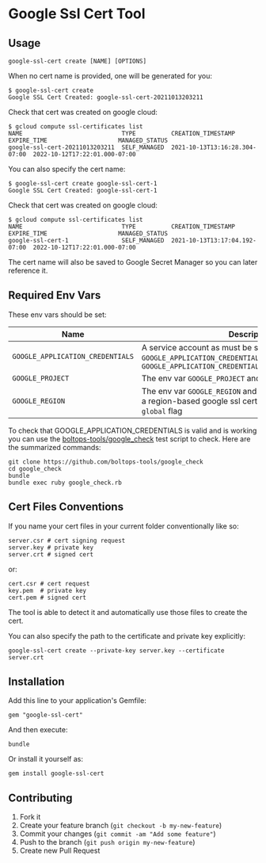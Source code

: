 # Google Ssl Cert Tool

## Usage

    google-ssl-cert create [NAME] [OPTIONS]

When no cert name is provided, one will be generated for you:

    $ google-ssl-cert create
    Google SSL Cert Created: google-ssl-cert-20211013203211

Check that cert was created on google cloud:

    $ gcloud compute ssl-certificates list
    NAME                            TYPE          CREATION_TIMESTAMP             EXPIRE_TIME                    MANAGED_STATUS
    google-ssl-cert-20211013203211  SELF_MANAGED  2021-10-13T13:16:28.304-07:00  2022-10-12T17:22:01.000-07:00

You can also specify the cert name:

    $ google-ssl-cert create google-ssl-cert-1
    Google SSL Cert Created: google-ssl-cert-1

Check that cert was created on google cloud:

    $ gcloud compute ssl-certificates list
    NAME                            TYPE          CREATION_TIMESTAMP             EXPIRE_TIME                    MANAGED_STATUS
    google-ssl-cert-1               SELF_MANAGED  2021-10-13T13:17:04.192-07:00  2022-10-12T17:22:01.000-07:00

The cert name will also be saved to Google Secret Manager so you can later reference it.



## Required Env Vars

These env vars should be set:

Name | Description
--- | ---
`GOOGLE_APPLICATION_CREDENTIALS` | A service account as must be set up with `GOOGLE_APPLICATION_CREDENTIALS`. IE: `export GOOGLE_APPLICATION_CREDENTIALS=~/.gcp/credentials.json`
`GOOGLE_PROJECT` | The env var `GOOGLE_PROJECT` and must be set.
`GOOGLE_REGION` | The env var `GOOGLE_REGION` and must be set when creating a region-based google ssl cert. So when using the `--no-global` flag

To check that GOOGLE_APPLICATION_CREDENTIALS is valid and is working you can use the [boltops-tools/google_check](https://github.com/boltops-tools/google_check) test script to check. Here are the summarized commands:

    git clone https://github.com/boltops-tools/google_check
    cd google_check
    bundle
    bundle exec ruby google_check.rb

## Cert Files Conventions

If you name your cert files in your current folder conventionally like so:

    server.csr # cert signing request
    server.key # private key
    server.crt # signed cert

or:

    cert.csr # cert request
    key.pem  # private key
    cert.pem # signed cert

The tool is able to detect it and automatically use those files to create the cert.

You can also specify the path to the certificate and private key explicitly:

    google-ssl-cert create --private-key server.key --certificate server.crt

## Installation

Add this line to your application's Gemfile:

    gem "google-ssl-cert"

And then execute:

    bundle

Or install it yourself as:

    gem install google-ssl-cert

## Contributing

1. Fork it
2. Create your feature branch (`git checkout -b my-new-feature`)
3. Commit your changes (`git commit -am "Add some feature"`)
4. Push to the branch (`git push origin my-new-feature`)
5. Create new Pull Request
